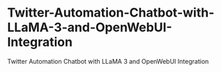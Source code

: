 # Twitter-Automation-Chatbot-with-LLaMA-3-and-OpenWebUI-Integration
Twitter Automation Chatbot with LLaMA 3 and OpenWebUI Integration
